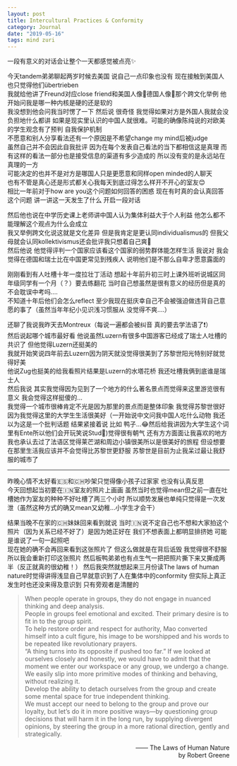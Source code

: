 ```yaml
---
layout: post
title: Intercultural Practices & Conformity
category: Journal
date: "2019-05-16"
tags: mind zuri
---
```


一段有意义的对话会让整个一天都感觉被点亮✨

今天tandem弟弟聊起两岁时候去美国 说自己一点印象也没有 现在接触到美国人也只觉得他们übertrieben  
我就给他讲了Freund对应close friend和美国人像🍑德国人像🥥那个跨文化举例 他开始问我是哪一种内核是硬的还是软的  
我没想到他会问我当时愣了一下 然后说 很奇怪 我觉得如果对方是外国人我就会没负担地什么都讲 如果是现实里认识的中国人就很难。可能的确像陈纯说的对欧美的学生观念有了预判 自我保护机制  
不愿意和别人分享看法还有一个原因是不希望change my mind后被judge  
虽然自己并不会因此自我批评 因为在每个发表自己看法的当下都相信这是真理 而有这样的看法一部分也是接受信息的渠道有多少造成的 所以没有变的是永远站在真理的一方  
可能决定的也并不是对方是哪国人只是更愿意和同样open minded的人聊天  
也有不管是真心还是形式都关心我每天到底过得怎么样开不开心的室友😊  
相比一年前对于how are you这个问题如何回答的困惑 现在有时真的会认真回答这个问题 讲一讲这一天发生了什么 开启一段对话

然后他也说在中学历史课上老师讲中国人认为集体利益大于个人利益 他怎么都不能理解这个观点为什么会成立  
我又举例跨文化说这就是文化差异 但是我肯定是更认同individualismus的 但我父母就会认同kollektivismus还会批评我只想着自己爽🌚  
然后他说 他觉得评判一个国家应该看这个国家的弱势群体能怎样生活 我说对 我会觉得在德国和瑞士比在中国更常见到残疾人 说明他们是不那么自卑才愿意露面的

刚刚看到有人吐槽十年一度拉壮丁活动 想起十年前升初三时上课外班听说城区同年级同学有一个月（？）要去练翻花 当时自己想虽然是很有意义的经历但是真的不会耽误中考吗….  
不知道十年后他们会怎么reflect 至少我现在挺庆幸自己不会被强迫做违背自己意愿的事了（虽然当年年纪小见识浅习惯服从 没觉得不爽….）

还聊了我说我昨天去Montreux（每说一遍都会被纠音 真的要去学法语了❗️）  
然后说起哪个城市最好看 他说虽然Luzern有很多中国游客已经成了瑞士人吐槽的共识了 但他觉得Luzern还挺美的  
我就开始笑说四年前去Luzern因为阴天就没觉得很美到了苏黎世阳光特别好就觉得好美  
他说Zug也挺美的给我看照片结果是Luzern的水塔花桥 我还吐槽我俩到底谁是瑞士人  
然后我说 其实我觉得因为见到了一个地方的什么著名景点而觉得来这里游览很有意义 我会觉得这样挺傻的…  
我觉得一个城市很棒肯定不光是因为那里的景点而是整体印象 我觉得苏黎世很好 因为我觉得这里的大学生生活很美好（一开始说中文问我中国人吃什么动物 我还以为这是一个批判话题 结果紧接着说 比如 鸭子…😂然后给我讲因为大学生这个词里有Ente所以他们会开玩笑说Stud🦆)觉得很有朝气 还有方方面面让我喜欢的地方  
我也承认去过了法语区觉得莱芒湖和周边小镇很美所以是很美好的旅程 但设想要在那里生活我应该并不会觉得比苏黎世更舒服 苏黎世是目前为止我呆过最让我舒服的城市了

---
昨晚心情不太好看🇪🇸和🇨🇭吵架只觉得像小孩子过家家 也没有认真反思   
今天回想起当初要在🇮🇳室友的照片上画画 虽然当时也觉得mean但之前一直在吐槽她作为室友的种种不好吐槽了两三个小时 所以顺势发展也单纯只觉得是一次发泄（虽然这种方式的确又mean又幼稚…小学生才会干）

结果当晚不在家的🇨🇭妹妹回来看到就说 当时🇮🇳说不定自己也不想和大家拍这个照片（因为关系已经不好了）是因为她正好在 我们不想表面上都明显排挤她 可能是谁说了一句一起照吧  
现在她的确不会再回来看到这张照片了 但这么做就是在背后诋毁 我觉得很不舒服 所以我会重新打印这张照片 然后板鸭弟弟也有点生气一把把照片撕下来又撕成两半（反正就真的很幼稚！）
然后我突然就想起来三月份读The laws of human nature时觉得讲得浅显自己早就意识到了人在集体中的conformity 但实际上真正发生时也还没来得及意识到 只有旁观者是清醒的
> When people operate in groups, they do not engage in nuanced thinking and deep analysis.  
People in groups feel emotional and excited. Their primary desire is to fit in to the group spirit.  
To help restore order and respect for authority, Mao converted himself into a cult figure, his image to be worshipped and his words to be repeated like revolutionary prayers.  
“A thing turns into its opposite if pushed too far.”
If we looked at ourselves closely and honestly, we would have to admit that the moment we enter our workspace or any group, we undergo a change.  
We easily slip into more primitive modes of thinking and behaving, without realizing it.  
Develop the ability to detach ourselves from the group and create some mental space for true independent thinking.  
We must accept our need to belong to the group and prove our loyalty, but let’s do it in more positive ways—by questioning group decisions that will harm it in the long run, by supplying divergent opinions, by steering the group in a more rational direction, gently and strategically.

<p align=right>—— The Laws of Human Nature <br>by Robert Greene</p>